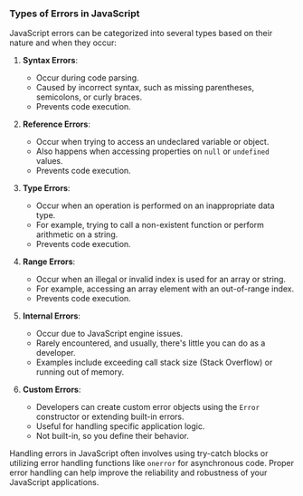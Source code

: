 ### Types of Errors in JavaScript

JavaScript errors can be categorized into several types based on their nature and when they occur:

1. **Syntax Errors**:

   - Occur during code parsing.
   - Caused by incorrect syntax, such as missing parentheses, semicolons, or curly braces.
   - Prevents code execution.

2. **Reference Errors**:

   - Occur when trying to access an undeclared variable or object.
   - Also happens when accessing properties on `null` or `undefined` values.
   - Prevents code execution.

3. **Type Errors**:

   - Occur when an operation is performed on an inappropriate data type.
   - For example, trying to call a non-existent function or perform arithmetic on a string.
   - Prevents code execution.

4. **Range Errors**:

   - Occur when an illegal or invalid index is used for an array or string.
   - For example, accessing an array element with an out-of-range index.
   - Prevents code execution.

5. **Internal Errors**:

   - Occur due to JavaScript engine issues.
   - Rarely encountered, and usually, there's little you can do as a developer.
   - Examples include exceeding call stack size (Stack Overflow) or running out of memory.

6. **Custom Errors**:
   - Developers can create custom error objects using the `Error` constructor or extending built-in errors.
   - Useful for handling specific application logic.
   - Not built-in, so you define their behavior.

Handling errors in JavaScript often involves using try-catch blocks or utilizing error handling functions like `onerror` for asynchronous code. Proper error handling can help improve the reliability and robustness of your JavaScript applications.
